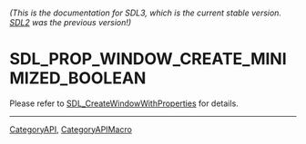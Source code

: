 ###### (This is the documentation for SDL3, which is the current stable version. [SDL2](https://wiki.libsdl.org/SDL2/) was the previous version!)
# SDL_PROP_WINDOW_CREATE_MINIMIZED_BOOLEAN

Please refer to [SDL_CreateWindowWithProperties](SDL_CreateWindowWithProperties) for details.

----
[CategoryAPI](CategoryAPI), [CategoryAPIMacro](CategoryAPIMacro)

